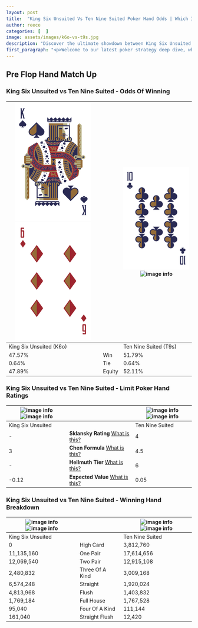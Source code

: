 ```yaml
---
layout: post
title:  "King Six Unsuited Vs Ten Nine Suited Poker Hand Odds | Which Is The Better Hand In Poker? A Complete Guide"
author: reece
categories: [  ]
image: assets/images/k6o-vs-t9s.jpg
description: "Discover the ultimate showdown between King Six Unsuited and Ten Nine Suited in poker! Uncover the odds, strategies, and scenarios where one hand triumphs over the other. Get ready to up your poker game with this thrilling analysis."
first_paragraph: "<p>Welcome to our latest poker strategy deep dive, where we're pitting two distinct hands against each other in a high-stakes showdown: King Six Unsuited vs Ten Nine Suited.</p><p>In the dynamic world of poker, every decision counts, and knowing which hand holds the upper hand is key to your success at the table.</p><p>In this article, we'll dissect these two hands, explore the scenarios where one dominates the other, and equip you with the knowledge to make strategic choices that can tip the odds in your favor.</p><p>Get ready to unravel the intriguing dynamics of these poker hands and elevate your game to new heights.</p>"
---
```




[comment]: # (sp0)

## Pre Flop Hand Match Up

<div class="table hand-ratings" markdown="1"> 



### King Six Unsuited vs Ten Nine Suited - Odds Of Winning


    
| ![image info](assets/images/hand1/k.png) ![image info](assets/images/hand1/6o.png) |  | ![image info](assets/images/hand2/t.png) ![image info](assets/images/hand2/9s.png) |
| -------- | -------- | -------- |
| King Six Unsuited (K6o) |  | Ten Nine Suited (T9s) |
| 47.57% | Win | 51.79% |
| 0.64% | Tie | 0.64% |
| 47.89% | Equity | 52.11% |




[comment]: # (sp1)



### King Six Unsuited vs Ten Nine Suited - Limit Poker Hand Ratings


    
| ![image info](https://www.riverpairs.com/assets/images/hand1/k.png) ![image info](https://www.riverpairs.com/assets/images/hand1/6o.png) |  | ![image info](https://www.riverpairs.com/assets/images/hand2/t.png) ![image info](https://www.riverpairs.com/assets/images/hand2/9s.png) |
| -------- | -------- | -------- |
| King Six Unsuited |  | Ten Nine Suited |
| - | **Sklansky Rating** [What is this?](/sklansky-rating-explained) | 4 |
| 3 | **Chen Formula** [What is this?](/chen-formula-explained) | 4.5 |
| - | **Hellmuth Tier** [What is this?](/Hellmuth-tier-explained) | 6 |
| -0.12 | **Expected Value** [What is this?](/expected-value-explained) | 0.05 |




[comment]: # (sp2)



### King Six Unsuited vs Ten Nine Suited - Winning Hand Breakdown


    
| ![image info](https://www.riverpairs.com/assets/images/hand1/k.png) ![image info](https://www.riverpairs.com/assets/images/hand1/6o.png) |  | ![image info](https://www.riverpairs.com/assets/images/hand2/t.png) ![image info](https://www.riverpairs.com/assets/images/hand2/9s.png) |
| -------- | -------- | -------- |
| King Six Unsuited |  | Ten Nine Suited |
| 0 | High Card | 3,812,760 |
| 11,135,160 | One Pair | 17,614,656 |
| 12,069,540 | Two Pair | 12,915,108 |
| 2,480,832 | Three Of A Kind | 3,009,168 |
| 6,574,248 | Straight | 1,920,024 |
| 4,813,968 | Flush | 1,403,832 |
| 1,769,184 | Full House | 1,767,528 |
| 95,040 | Four Of A Kind | 111,144 |
| 161,040 | Straight Flush | 12,420 |




[comment]: # (sp3)



</div>

[comment]: # (sp4)



[comment]: # (sp5)

